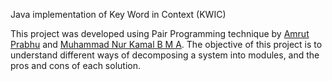 Java implementation of Key Word in Context (KWIC)

This project was developed using Pair Programming technique by [Amrut Prabhu](https://github.com/amrut-prabhu) and [Muhammad Nur Kamal B M A](https://github.com/MuhdNurKamal).
The objective of this project is to understand different ways of decomposing a system into modules, and the pros and cons of each solution.
